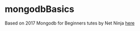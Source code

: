 # mongodbBasics
 Based on 2017 Mongodb for Beginners tutes by Net Ninja [here](https://www.youtube.com/watch?v=9OPP_1eAENg&list=PL4cUxeGkcC9jpvoYriLI0bY8DOgWZfi6u)
